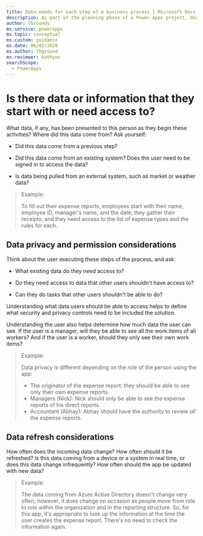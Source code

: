 ```yaml
---
title: Data needs for each step of a business process | Microsoft Docs
description: As part of the planning phase of a Power Apps project, document the data required for each step of the business process you want to automate.
author: TGrounds
ms.service: powerapps
ms.topic: conceptual
ms.custom: guidance
ms.date: 06/02/2020
ms.author: thground
ms.reviewer: kathyos
searchScope:  
  - PowerApps
---
```


# Is there data or information that they start with or need access to?

What data, if any, has been presented to this person as they begin these
activities? Where did this data come from? Ask yourself:

- Did this data come from a previous step?

- Did this data come from an existing system? Does the user need to be signed
    in to access the data?

- Is data being pulled from an external system, such as market or
    weather data?

> Example:
>
> To fill out their expense reports, employees start with their name,
employee ID, manager's name, and the date; they gather their receipts; and they
need access to the list of expense types and the rules for each.

## Data privacy and permission considerations

Think about the user executing these steps of the process, and ask:

- What existing data do they need access to?

- Do they need access to data that other users shouldn't have access to?

- Can they do tasks that other users shouldn't be able to do?

Understanding what data users should be able to access helps to define what security and privacy controls need to be included the solution.

Understanding the user also helps determine how much data the user can see. If
the user is a manager, will they be able to see all the work items of all workers?
And if the user is a worker, should they only see their own work items?

> Example:
> 
> Data privacy is different depending on the role of the person using the
app:
> - The originator of the expense report: they should be able to see only their own
    expense reports.
> - Managers (Nick): Nick should only be able to see the expense reports of his
    direct reports.
> - Accountant (Abhay): Abhay should have the authority to review *all* the expense
    reports.

## Data refresh considerations

How often does the incoming data change? How often should it be refreshed? Is
this data coming from a device or a system in real time, or does this data change
infrequently? How often should the app be updated with new data?

> Example:
>
> The data coming from Azure Active Directory doesn't change very often;
however, it does change on occasion as people move from role to role within the
organization and in the reporting structure. So, for this app, it's
appropriate to look up the information at the time the user creates the expense
report. There's no need to check the information again.

